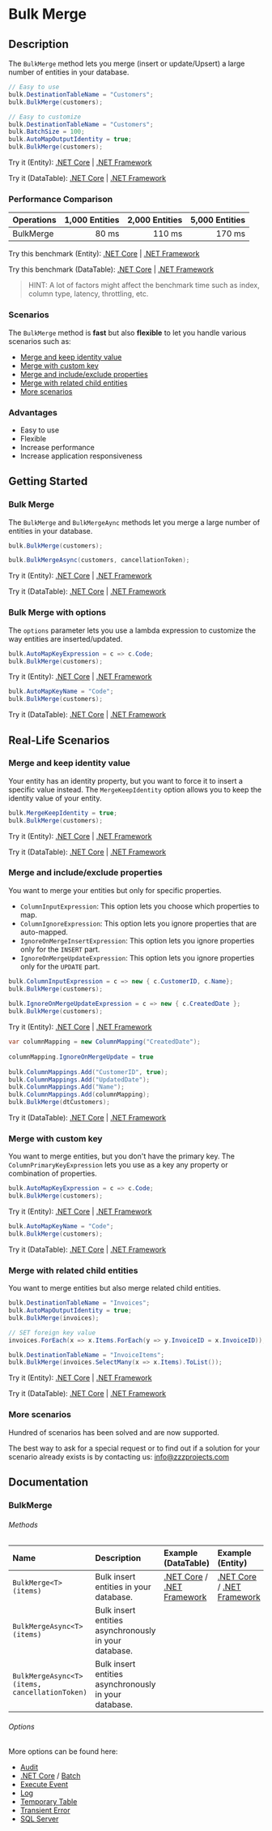 # Bulk Merge

## Description

The `BulkMerge` method lets you merge (insert or update/Upsert) a large number of entities in your database.

```csharp
// Easy to use
bulk.DestinationTableName = "Customers";
bulk.BulkMerge(customers);

// Easy to customize
bulk.DestinationTableName = "Customers";
bulk.BatchSize = 100;
bulk.AutoMapOutputIdentity = true;
bulk.BulkMerge(customers);
```
Try it (Entity): [.NET Core](https://dotnetfiddle.net/istUUT) | [.NET Framework](https://dotnetfiddle.net/qpe8bV)

Try it (DataTable): [.NET Core](https://dotnetfiddle.net/2B7QpT) | [.NET Framework](https://dotnetfiddle.net/rgugIj) 

### Performance Comparison

| Operations      | 1,000 Entities | 2,000 Entities | 5,000 Entities |
| :-------------- | -------------: | -------------: | -------------: |
| BulkMerge       | 80 ms          | 110 ms         | 170 ms         |

Try this benchmark (Entity): [.NET Core](https://dotnetfiddle.net/2zWz3f) | [.NET Framework](https://dotnetfiddle.net/roGRsu)

Try this benchmark (DataTable): [.NET Core](https://dotnetfiddle.net/66unWl) | [.NET Framework](https://dotnetfiddle.net/CY5s3G)

> HINT: A lot of factors might affect the benchmark time such as index, column type, latency, throttling, etc.

### Scenarios
The `BulkMerge` method is **fast** but also **flexible** to let you handle various scenarios such as:

- [Merge and keep identity value](#merge-and-keep-identity-value)
- [Merge with custom key](#merge-with-custom-key)
- [Merge and include/exclude properties](#merge-and-includeexclude-properties)
- [Merge with related child entities](#merge-with-related-child-entities) 
- [More scenarios](#more-scenarios)

### Advantages
- Easy to use
- Flexible
- Increase performance
- Increase application responsiveness

## Getting Started

### Bulk Merge
The `BulkMerge` and `BulkMergeAync` methods let you merge a large number of entities in your database.

```csharp
bulk.BulkMerge(customers);

bulk.BulkMergeAsync(customers, cancellationToken);
```
Try it (Entity): [.NET Core](https://dotnetfiddle.net/gqYYLX) | [.NET Framework](https://dotnetfiddle.net/pigFx8)

Try it (DataTable): [.NET Core](https://dotnetfiddle.net/GxBLPy) | [.NET Framework](https://dotnetfiddle.net/LULDpj) 

### Bulk Merge with options
The `options` parameter lets you use a lambda expression to customize the way entities are inserted/updated.

```csharp
bulk.AutoMapKeyExpression = c => c.Code;
bulk.BulkMerge(customers);
```
Try it (Entity): [.NET Core](https://dotnetfiddle.net/b4N6hA) | [.NET Framework](https://dotnetfiddle.net/5wMQ6X)

```csharp
bulk.AutoMapKeyName = "Code";
bulk.BulkMerge(customers);
```
Try it (DataTable): [.NET Core](https://dotnetfiddle.net/tZQf3s) | [.NET Framework](https://dotnetfiddle.net/JJIPCB)

## Real-Life Scenarios

### Merge and keep identity value
Your entity has an identity property, but you want to force it to insert a specific value instead. The `MergeKeepIdentity` option allows you to keep the identity value of your entity.

```csharp
bulk.MergeKeepIdentity = true;
bulk.BulkMerge(customers);
```
Try it (Entity): [.NET Core](https://dotnetfiddle.net/eHADYK) | [.NET Framework](https://dotnetfiddle.net/52uijH)

Try it (DataTable): [.NET Core](https://dotnetfiddle.net/39CuQl) | [.NET Framework](https://dotnetfiddle.net/gNXl1z) 

### Merge and include/exclude properties
You want to merge your entities but only for specific properties.

- `ColumnInputExpression`: This option lets you choose which properties to map.
- `ColumnIgnoreExpression`: This option lets you ignore properties that are auto-mapped.
- `IgnoreOnMergeInsertExpression`: This option lets you ignore properties only for the `INSERT` part.
- `IgnoreOnMergeUpdateExpression`: This option lets you ignore properties only for the `UPDATE` part.

```csharp
bulk.ColumnInputExpression = c => new { c.CustomerID, c.Name};
bulk.BulkMerge(customers);
            
bulk.IgnoreOnMergeUpdateExpression = c => new { c.CreatedDate };
bulk.BulkMerge(customers);
```
Try it (Entity): [.NET Core](https://dotnetfiddle.net/amdE5y) | [.NET Framework](https://dotnetfiddle.net/W4TJkK)

```csharp
var columnMapping = new ColumnMapping("CreatedDate");
                
columnMapping.IgnoreOnMergeUpdate = true
                    
bulk.ColumnMappings.Add("CustomerID", true);
bulk.ColumnMappings.Add("UpdatedDate");
bulk.ColumnMappings.Add("Name");
bulk.ColumnMappings.Add(columnMapping);
bulk.BulkMerge(dtCustomers);
```
Try it (DataTable): [.NET Core](https://dotnetfiddle.net/hSgAOW) | [.NET Framework](https://dotnetfiddle.net/TIfeSG)

### Merge with custom key
You want to merge entities, but you don't have the primary key. The `ColumnPrimaryKeyExpression` lets you use as a key any property or combination of properties.

```csharp
bulk.AutoMapKeyExpression = c => c.Code;
bulk.BulkMerge(customers);
```
Try it (Entity): [.NET Core](https://dotnetfiddle.net/wSVURw) | [.NET Framework](https://dotnetfiddle.net/Xlcdxq)

```csharp
bulk.AutoMapKeyName = "Code";
bulk.BulkMerge(customers);
```
Try it (DataTable): [.NET Core](https://dotnetfiddle.net/FiSKO1) | [.NET Framework](https://dotnetfiddle.net/9KOxdW) 


### Merge with related child entities
You want to merge entities but also merge related child entities.

```csharp
bulk.DestinationTableName = "Invoices";
bulk.AutoMapOutputIdentity = true;
bulk.BulkMerge(invoices);

// SET foreign key value            
invoices.ForEach(x => x.Items.ForEach(y => y.InvoiceID = x.InvoiceID));

bulk.DestinationTableName = "InvoiceItems";
bulk.BulkMerge(invoices.SelectMany(x => x.Items).ToList());
```
Try it (Entity): [.NET Core](https://dotnetfiddle.net/CnXzHj) | [.NET Framework](https://dotnetfiddle.net/LLDcvy)

Try it (DataTable): [.NET Core](https://dotnetfiddle.net/Y7tDD4) | [.NET Framework](https://dotnetfiddle.net/rhq5ZM) 

### More scenarios
Hundred of scenarios has been solved and are now supported.

The best way to ask for a special request or to find out if a solution for your scenario already exists is by contacting us:
info@zzzprojects.com

## Documentation

### BulkMerge

###### Methods

| Name | Description | Example (DataTable) | Example (Entity) |
| :--- | :----------  | :------ | :------ |
| `BulkMerge<T>(items)` | Bulk insert entities in your database. | [.NET Core](https://dotnetfiddle.net/omnRAu) / [.NET Framework](https://dotnetfiddle.net/hjTQmE) | [.NET Core](https://dotnetfiddle.net/QkE41S) / [.NET Framework](https://dotnetfiddle.net/z2lxbA) |
| `BulkMergeAsync<T>(items)` | Bulk insert entities asynchronously in your database. | | |
| `BulkMergeAsync<T>(items, cancellationToken)` | Bulk insert entities asynchronously in your database. | | |

###### Options
More options can be found here:

- [Audit](https://bulk-operations.net/audit)
- [.NET Core]() / [Batch](https://bulk-operations.net/batch)
- [Execute Event](https://bulk-operations.net/execute-event)
- [Log](https://bulk-operations.net/log)
- [Temporary Table](https://bulk-operations.net/temporary-table)
- [Transient Error](https://bulk-operations.net/transient-error)
- [SQL Server](https://bulk-operations.net/sql-server)
